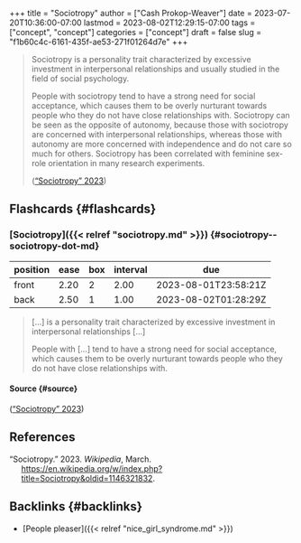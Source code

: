 +++
title = "Sociotropy"
author = ["Cash Prokop-Weaver"]
date = 2023-07-20T10:36:00-07:00
lastmod = 2023-08-02T12:29:15-07:00
tags = ["concept", "concept"]
categories = ["concept"]
draft = false
slug = "f1b60c4c-6161-435f-ae53-271f01264d7e"
+++

> Sociotropy is a personality trait characterized by excessive investment in interpersonal relationships and usually studied in the field of social psychology.
>
> People with sociotropy tend to have a strong need for social acceptance, which causes them to be overly nurturant towards people who they do not have close relationships with. Sociotropy can be seen as the opposite of autonomy, because those with sociotropy are concerned with interpersonal relationships, whereas those with autonomy are more concerned with independence and do not care so much for others. Sociotropy has been correlated with feminine sex-role orientation in many research experiments.
>
> (<a href="#citeproc_bib_item_1">“Sociotropy” 2023</a>)


## Flashcards {#flashcards}


### [Sociotropy]({{< relref "sociotropy.md" >}}) {#sociotropy--sociotropy-dot-md}

| position | ease | box | interval | due                  |
|----------|------|-----|----------|----------------------|
| front    | 2.20 | 2   | 2.00     | 2023-08-01T23:58:21Z |
| back     | 2.50 | 1   | 1.00     | 2023-08-02T01:28:29Z |

> [...] is a personality trait characterized by excessive investment in interpersonal relationships [...]
>
> People with [...] tend to have a strong need for social acceptance, which causes them to be overly nurturant towards people who they do not have close relationships with.


#### Source {#source}

(<a href="#citeproc_bib_item_1">“Sociotropy” 2023</a>)

## References

<style>.csl-entry{text-indent: -1.5em; margin-left: 1.5em;}</style><div class="csl-bib-body">
  <div class="csl-entry"><a id="citeproc_bib_item_1"></a>“Sociotropy.” 2023. <i>Wikipedia</i>, March. <a href="https://en.wikipedia.org/w/index.php?title=Sociotropy&oldid=1146321832">https://en.wikipedia.org/w/index.php?title=Sociotropy&#38;oldid=1146321832</a>.</div>
</div>


## Backlinks {#backlinks}

-   [People pleaser]({{< relref "nice_girl_syndrome.md" >}})
